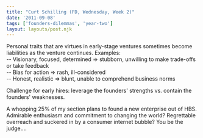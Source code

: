 ```yaml
---
title: "Curt Schilling (FD, Wednesday, Week 2)"
date: '2011-09-08'
tags: ['founders-dilemmas', 'year-two']
layout: layouts/post.njk
---
```


Personal traits that are virtues in early-stage ventures sometimes become liabilities as the venture continues. Examples:\
-- Visionary, focused, determined => stubborn, unwilling to make trade-offs or take feedback\
-- Bias for action => rash, ill-considered\
-- Honest, realistic => blunt, unable to comprehend business norms

Challenge for early hires: leverage the founders' strengths vs. contain the founders' weaknesses.

A whopping 25% of my section plans to found a new enterprise out of HBS.\
Admirable enthusiasm and commitment to changing the world? Regrettable overreach and suckered in by a consumer internet bubble? You be the judge....
